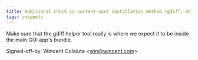 ```yaml
---
title: Additional check in current-user installation method (gdiff, ddf9172)
tags: snippets
---
```


Make sure that the gdiff helper tool really is where we expect it to be inside the main GUI app's bundle.

Signed-off-by: Wincent Colaiuta &lt;win@wincent.com&gt;
